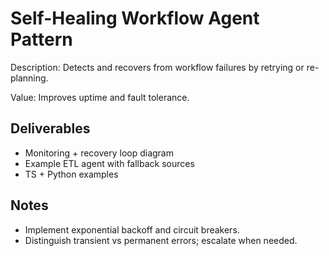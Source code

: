 # Self-Healing Workflow Agent Pattern

Description: Detects and recovers from workflow failures by retrying or re-planning.

Value: Improves uptime and fault tolerance.

## Deliverables

- Monitoring + recovery loop diagram
- Example ETL agent with fallback sources
- TS + Python examples

## Notes

- Implement exponential backoff and circuit breakers.
- Distinguish transient vs permanent errors; escalate when needed.
